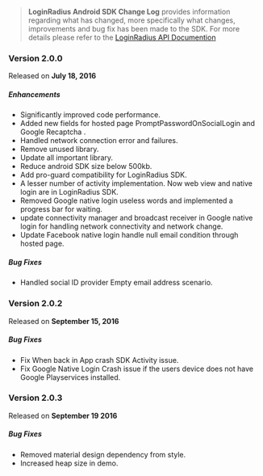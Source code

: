 > **LoginRadius Android SDK Change Log** provides information regarding what has changed, more specifically what changes, improvements and bug fix has been made to the SDK. For more details please refer to the [LoginRadius API Documention](http://apidocs.loginradius.com/docs/android)

### Version 2.0.0
Released on **July 18, 2016**

##### Enhancements

  - Significantly improved code performance.
  - Added new fields for hosted page PromptPasswordOnSocialLogin and Google Recaptcha .
  - Handled network connection error and failures.
  - Remove unused library.
  - Update all important library.
  - Reduce android SDK size below 500kb.
  - Add pro-guard compatibility for LoginRadius SDK.
  - A lesser number of activity implementation. Now web view and native login are in LoginRadius SDK.
  - Removed Google native login useless words and implemented a progress bar for waiting.
  - update connectivity manager and broadcast receiver in Google native login for handling network connectivity and network      change.
  - Update Facebook native login handle null email condition through hosted page.
  
##### Bug Fixes
- Handled social ID provider Empty email address scenario. 


### Version 2.0.2
Released on **September 15,  2016**


##### Bug Fixes
- Fix When back in App crash SDK Activity issue.
- Fix Google Native Login Crash issue if the users device does not have Google Playservices installed.


### Version 2.0.3
Released on **September 19  2016**


##### Bug Fixes
- Removed material design dependency from style.
- Increased heap size in demo.
